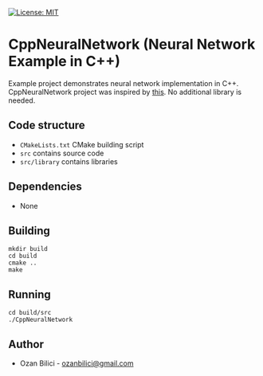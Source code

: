 [![License: MIT](https://img.shields.io/badge/License-MIT-yellow.svg)](../master/LICENSE)

# CppNeuralNetwork (Neural Network Example in C++)

Example project demonstrates neural network implementation in C++. CppNeuralNetwork project was inspired by [this](https://medium.com/coinmonks/implementing-an-artificial-neural-network-in-pure-java-no-external-dependencies-975749a38114). No additional library is needed.

## Code structure

- `CMakeLists.txt` CMake building script
- `src` contains source code
- `src/library` contains libraries

## Dependencies

- None

## Building

```
mkdir build
cd build
cmake ..
make
```

## Running

```
cd build/src
./CppNeuralNetwork
```

## Author

- Ozan Bilici - ozanbilici@gmail.com
